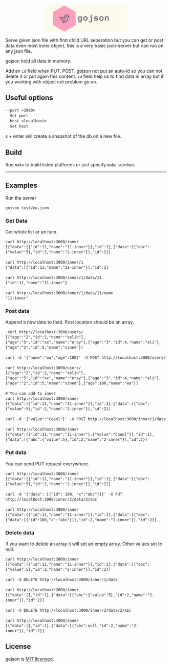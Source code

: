 <p align="center"><img src="doc/assets/logo.png" width="50%"/></p>

Serve given json file with first child URL seperation but you can get or post data even most inner object, this is a very basic json-server but can run on any json file.

gojson hold all data in memory.

Add an `id` field when PUT, POST. gojson not put an auto-id so you can not delete it or put again this content. `id` field help us to find data in array but if you working with object not problem go on.

## Useful options

```txt
--port <3000>
  Set port
--host <localhost>
  Set host
```

s + enter will create a snapshot of the db on a new file.

## Build

Run `make` to build listed platforms or just specify `make windows`

---

## Examples

Run the server

```shell
gojson test/ex.json
```

### Get Data

Get whole list or an item.

```shell
curl http://localhost:3000/inner
[{"data":[{"id":11,"name":"11-inner"}],"id":1},{"data":[{"abc":{"value":5},"id":2,"name":"2-inner"}],"id":2}]

curl http://localhost:3000/inner/1
{"data":[{"id":11,"name":"11-inner"}],"id":1}

curl http://localhost:3000/inner/1/data/11
{"id":11,"name":"11-inner"}

curl http://localhost:3000/inner/1/data/11/name
"11-inner"
```

### Post data

Append a new data to field. Post location should be an array.

```shell
 curl http://localhost:3000/users/
[{"age":"2","id":2,"name":"selin"},{"age":"5","id":"xx","name":"eray"},{"age":"3","id":4,"name":"ali"},{"age":"2","id":5,"name":"sinem"}]

curl -d '{"name":"ea","age":100}' -X POST http://localhost:3000/users/

curl http://localhost:3000/users/
[{"age":"2","id":2,"name":"selin"},{"age":"5","id":"xx","name":"eray"},{"age":"3","id":4,"name":"ali"},{"age":"2","id":5,"name":"sinem"},{"age":100,"name":"ea"}]

# You can add to inner
curl http://localhost:3000/inner
[{"data":[{"id":11,"name":"11-inner"}],"id":1},{"data":[{"abc":{"value":5},"id":2,"name":"2-inner"}],"id":2}]

curl -d '{"value":"Coool"}' -X POST http://localhost:3000/inner/1/data

curl http://localhost:3000/inner
[{"data":[{"id":11,"name":"11-inner"},{"value":"Coool"}],"id":1},{"data":[{"abc":{"value":5},"id":2,"name":"2-inner"}],"id":2}]
```

### Put data

You can send PUT request everywhere.

```shell
curl http://localhost:3000/inner
[{"data":[{"id":11,"name":"11-inner"}],"id":1},{"data":[{"abc":{"value":5},"id":2,"name":"2-inner"}],"id":2}]

curl -d '{"data": [{"id": 100, "x":"abc"}]}' -X PUT http://localhost:3000/inner/2/data/2/abc

curl http://localhost:3000/inner
[{"data":[{"id":11,"name":"11-inner"}],"id":1},{"data":[{"abc":{"data":[{"id":100,"x":"abc"}]},"id":2,"name":"2-inner"}],"id":2}]
```

### Delete data

If you want to delete an array it will set an empty array. Other values set to null.

```shell
curl http://localhost:3000/inner
[{"data":[{"id":11,"name":"11-inner"}],"id":1},{"data":[{"abc":{"value":5},"id":2,"name":"2-inner"}],"id":2}]

curl -X DELETE http://localhost:3000/inner/1/data

curl http://localhost:3000/inner
[{"data":[],"id":1},{"data":[{"abc":{"value":5},"id":2,"name":"2-inner"}],"id":2}]

curl -X DELETE http://localhost:3000/inner/2/data/2/abc

curl http://localhost:3000/inner
[{"data":[],"id":1},{"data":[{"abc":null,"id":2,"name":"2-inner"}],"id":2}]
```

## License

gojson is [MIT licensed](./LICENSE).
